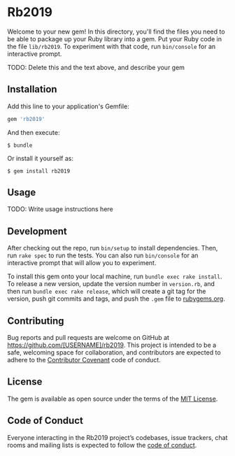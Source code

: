 # Rb2019

Welcome to your new gem! In this directory, you'll find the files you need to be able to package up your Ruby library into a gem. Put your Ruby code in the file `lib/rb2019`. To experiment with that code, run `bin/console` for an interactive prompt.

TODO: Delete this and the text above, and describe your gem

## Installation

Add this line to your application's Gemfile:

```ruby
gem 'rb2019'
```

And then execute:

    $ bundle

Or install it yourself as:

    $ gem install rb2019

## Usage

TODO: Write usage instructions here

## Development

After checking out the repo, run `bin/setup` to install dependencies. Then, run `rake spec` to run the tests. You can also run `bin/console` for an interactive prompt that will allow you to experiment.

To install this gem onto your local machine, run `bundle exec rake install`. To release a new version, update the version number in `version.rb`, and then run `bundle exec rake release`, which will create a git tag for the version, push git commits and tags, and push the `.gem` file to [rubygems.org](https://rubygems.org).

## Contributing

Bug reports and pull requests are welcome on GitHub at https://github.com/[USERNAME]/rb2019. This project is intended to be a safe, welcoming space for collaboration, and contributors are expected to adhere to the [Contributor Covenant](http://contributor-covenant.org) code of conduct.

## License

The gem is available as open source under the terms of the [MIT License](https://opensource.org/licenses/MIT).

## Code of Conduct

Everyone interacting in the Rb2019 project’s codebases, issue trackers, chat rooms and mailing lists is expected to follow the [code of conduct](https://github.com/[USERNAME]/rb2019/blob/master/CODE_OF_CONDUCT.md).
